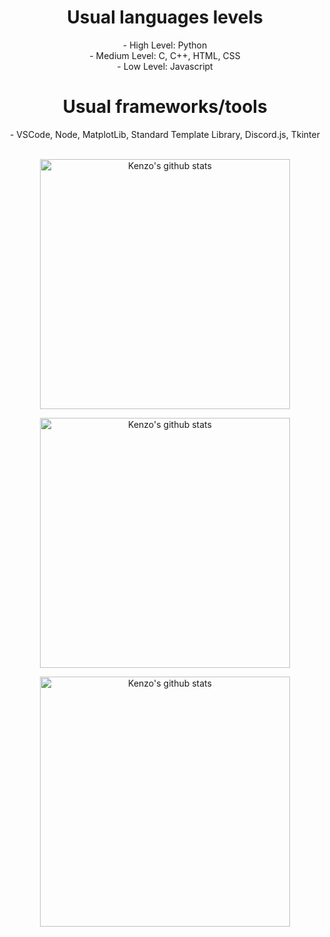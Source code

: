 <center>
    <h1> Usual languages levels </h1>
    - High Level: Python
    <br>
    - Medium Level: C, C++, HTML, CSS
    <br>
    - Low Level: Javascript
    <br>
    <h1> Usual frameworks/tools </h1>
    - VSCode, Node, MatplotLib, Standard Template Library, Discord.js, Tkinter
    <br>
    <br>
    <tr>
      <td>
        <p align="center"><a href="#"><img width="400px" src="https://github-readme-stats.PAT_1.app/api?username=Kenzo-Sugai&show_icons=true&count_private=true&hide_border=true&&exclude_repo=DatabaseAnalysisProject,probability-and-statistics-database-analysis,FacialRecognitionProject,ClassroomProject&include_all_commits=true&theme=radical" alt="Kenzo's github stats"/>
          </a></p>
       <p align="center"><a href="#"><img width="400px" src="https://github-readme-streak-stats.herokuapp.com/?user=Kenzo-Sugai&hide_border=true&theme=radical"  alt="Kenzo's github stats"/></a></p>
      </td>
       <td>
        <p align="center"><a href="#"><img width="400px" src="https://github-readme-stats.PAT_1.app/api/top-langs?username=Kenzo-Sugai&layout=compact&langs_count=20&hide_border=true&theme=radical" alt="Kenzo's github stats"/> </a></p>
      </td>
      </tr>
</center>
<br/>

